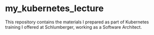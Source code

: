 # my_kubernetes_lecture
This repository contains the materials I prepared as part of Kubernetes training I offered at Schlumberger, working as a Software Architect.
